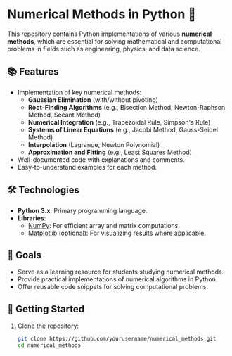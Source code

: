 # Numerical Methods in Python 🐍

This repository contains Python implementations of various **numerical methods**, which are essential for solving mathematical and computational problems in fields such as engineering, physics, and data science.

## 📚 Features
- Implementation of key numerical methods:
  - **Gaussian Elimination** (with/without pivoting)
  - **Root-Finding Algorithms** (e.g., Bisection Method, Newton-Raphson Method, Secant Method)
  - **Numerical Integration** (e.g., Trapezoidal Rule, Simpson's Rule)
  - **Systems of Linear Equations** (e.g., Jacobi Method, Gauss-Seidel Method)
  - **Interpolation** (Lagrange, Newton Polynomial)
  - **Approximation and Fitting** (e.g., Least Squares Method)
- Well-documented code with explanations and comments.
- Easy-to-understand examples for each method.

## 🛠 Technologies
- **Python 3.x**: Primary programming language.
- **Libraries**: 
  - [NumPy](https://numpy.org): For efficient array and matrix computations.
  - [Matplotlib](https://matplotlib.org) (optional): For visualizing results where applicable.

## 🎯 Goals
- Serve as a learning resource for students studying numerical methods.
- Provide practical implementations of numerical algorithms in Python.
- Offer reusable code snippets for solving computational problems.

## 🚀 Getting Started
1. Clone the repository:
   ```bash
   git clone https://github.com/yourusername/numerical_methods.git
   cd numerical_methods
